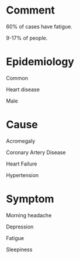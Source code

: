 # Comment

60% of cases have fatigue.

9-17% of people.

# Epidemiology

Common

Heart disease

Male

# Cause

Acromegaly

Coronary Artery Disease

Heart Failure

Hypertension

# Symptom

Morning headache

Depression

Fatigue

Sleepiness
